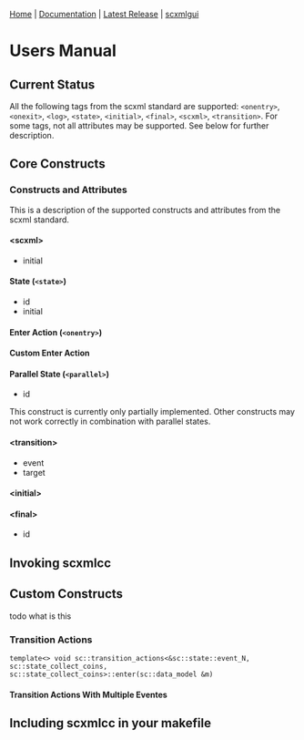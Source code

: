 [Home](https://github.com/jp-embedded/scxmlcc) | [Documentation](index.md) | [Latest Release](https://github.com/jp-embedded/scxmlcc/releases) | [scxmlgui](https://github.com/fmorbini/scxmlgui/)
# Users Manual
## Current Status
All the following tags from the scxml standard are supported: `<onentry>`, `<onexit>`, `<log>`, `<state>`, `<initial>`, `<final>`, `<scxml>`, `<transition>`. For some tags, not all attributes may be supported. See below for further description.
  
## Core Constructs
### Constructs and Attributes
This is a description of the supported constructs and attributes from the scxml standard.
#### \<scxml\>
- initial


#### State (`<state>`)
- id
- initial

#### Enter Action (`<onentry>`)

#### Custom Enter Action

#### Parallel State (`<parallel>`)
- id


This construct is currently only partially implemented. Other constructs may not work correctly in combination with parallel states.
#### \<transition\>
- event
- target

#### \<initial\>
#### \<final\>
- id


## Invoking scxmlcc
## Custom Constructs
todo what is this
### Transition Actions
```
template<> void sc::transition_actions<&sc::state::event_N, sc::state_collect_coins, sc::state_collect_coins>::enter(sc::data_model &m)	
```
#### Transition Actions With Multiple Eventes
## Including scxmlcc in your makefile
